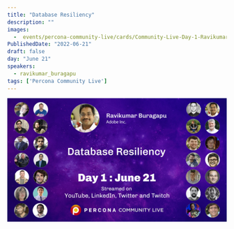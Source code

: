 ```yaml
---
title: "Database Resiliency"
description: ""
images:
  -  events/percona-community-live/cards/Community-Live-Day-1-Ravikumar-Buragapu.jpg
PublishedDate: "2022-06-21"
draft: false
day: "June 21"
speakers:
  - ravikumar_buragapu
tags: ['Percona Community Live']
---
```


![Database Resiliency](events/percona-community-live/cards/Community-Live-Day-1-Ravikumar-Buragapu.jpg)